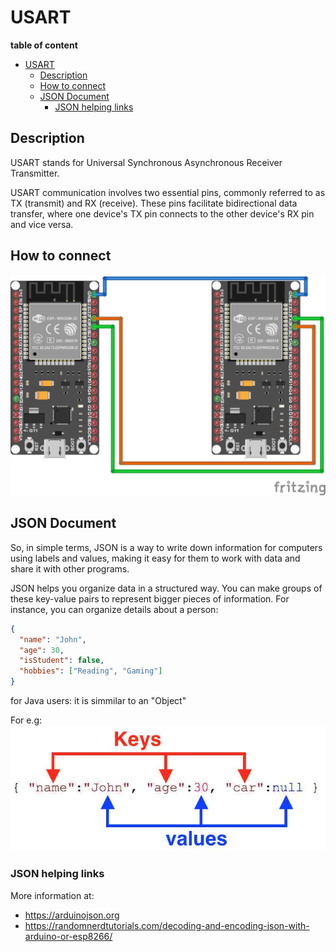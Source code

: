 # USART

**table of content**
- [USART](#usart)
  - [Description](#description)
  - [How to connect](#how-to-connect)
  - [JSON Document](#json-document)
    - [JSON helping links](#json-helping-links)

## Description
USART stands for Universal Synchronous Asynchronous Receiver Transmitter. <br>

USART communication involves two essential pins, commonly referred to as TX (transmit) and RX (receive). These pins facilitate bidirectional data transfer, where one device's TX pin connects to the other device's RX pin and vice versa. <br>

## How to connect
<img src="oscup_mcu_mcu_RuWxgaTVKY.jpg">

<br>

## JSON Document
So, in simple terms, JSON is a way to write down information for computers using labels and values, making it easy for them to work with data and share it with other programs.  <br>

JSON helps you organize data in a structured way. You can make groups of these key-value pairs to represent bigger pieces of information. For instance, you can organize details about a person:
```json
{
  "name": "John",
  "age": 30,
  "isStudent": false,
  "hobbies": ["Reading", "Gaming"]
}
```

for Java users: it is simmilar to an "Object"

For e.g: 
<img src="basic-JSON.jpg">

### JSON helping links
More information at: 
- https://arduinojson.org
- https://randomnerdtutorials.com/decoding-and-encoding-json-with-arduino-or-esp8266/